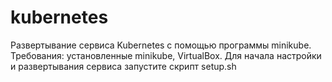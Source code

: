 # kubernetes
Развертывание сервиса Kubernetes с помощью программы minikube. 
Требования: установленные minikube, VirtualBox.
Для начала настройки и развертывания сервиса запустите скрипт  setup.sh
